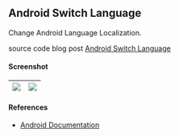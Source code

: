 ## Android Switch Language ##

Change Android Language Localization.

source code blog post [Android Switch Language](https://yoesuv.blogspot.com/2020/06/android-switch-language.html)

#### Screenshot ####
| ![](https://i.imgur.com/vDqimhW.png) | ![](https://i.imgur.com/KBI6urv.png) |
| :---: | :---: |

#### References ####
- [Android Documentation](https://developer.android.com/guide/topics/resources/providing-resources#AlternativeResources)